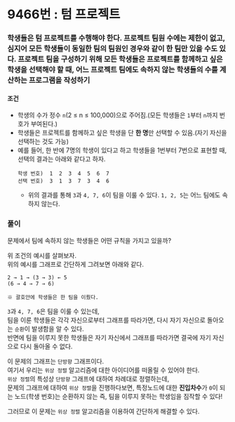 # 9466번 : 텀 프로젝트
### 학생들은 텀 프로젝트를 수행해야 한다. 프로젝트 팀원 수에는 제한이 없고, 심지어 모든 학생들이 동일한 팀의 팀원인 경우와 같이 한 팀만 있을 수도 있다. 프로젝트 팀을 구성하기 위해 모든 학생들은 프로젝트를 함께하고 싶은 학생을 선택해야 할 때, 어느 프로젝트 팀에도 속하지 않는 학생들의 수를 계산하는 프로그램을 작성하기
#### 조건
- 학생의 수가 정수 ```n```(2 ≤ n ≤ 100,000)으로 주어짐.(모든 학생들은 ```1```부터 ```n```까지 번호가 부여된다.)
- 학생들은 프로젝트를 함께하고 싶은 학생을 단 **한 명**만 선택할 수 있음.(자기 자신을 선택하는 것도 가능)
- 예를 들어, 한 반에 7명의 학생이 있다고 하고 학생들을 1번부터 7번으로 표현할 때, 선택의 결과는 아래와 같다고 하자.
  ```
  학생 번호)  1  2  3  4  5  6  7
  선택 번호)  3  1  3  7  3  4  6
  ```  
  - 위의 결과를 통해 ```3```과 ```4, 7, 6```이 팀을 이룰 수 있다. ```1, 2, 5```는 어느 팀에도 속하지 않는다.
### 풀이
문제에서 팀에 속하지 않는 학생들은 어떤 규칙을 가지고 있을까?  

위 조건의 예시를 살펴보자.   
위의 예시를 그래프로 간단하게 그려보면 아래와 같다.  
```
2 → 1 → (3 → 3) ← 5
(6 → 4 → 7 → 6)

※ 괄호안에 학생들은 한 팀을 이뤘다.
```
```3```과 ```4, 7, 6```은 팀을 이룰 수 있는데,  
팀을 이룬 학생들은 각각 자신으로부터 그래프를 따라가면, 다시 자기 자신으로 돌아오는 ```순환```이 발생함을 알 수 있다.  
반면에 팀을 이루지 못한 학생들은 자기 자신에서 그래프를 따라가면 결국에 자기 자신으로 다시 돌아올 수 없다.  

이 문제의 그래프는 ```단방향``` 그래프이다.  
여기서 우리는 ```위상 정렬``` 알고리즘에 대한 아이디어를 떠올릴 수 있어야 한다.  
```위상 정렬```의 특성상 ```단방향``` 그래프에 대하여 차례대로 정렬하는데,  
문제의 그래프에 대하여 ```위상 정렬```을 진행하다보면, 특정노드에 대한 **진입차수**가 ```0```이 되는 노드(학생 번호)는 순환하지 않는 즉, 팀을 이루지 못하는 학생임을 짐작할 수 있다!  

그러므로 이 문제는 ```위상 정렬``` 알고리즘을 이용하여 간단하게 해결할 수 있다.
